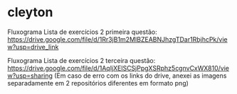 # cleyton

Fluxograma Lista de exercícios 2 primeira questão:
https://drive.google.com/file/d/1Rr3jB1m2MIBZEABNJhzgTDar1RbjhcPk/view?usp=drive_link

Fluxograma Lista de exercícios 2 terceira questão:
https://drive.google.com/file/d/1AqIjXElSCSjPpgXSRphz5cgnvCxWX810/view?usp=sharing
(Em caso de erro com os links do drive, anexei as imagens separadamente em 2 repositórios diferentes em formato png)

